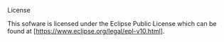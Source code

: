 License

This sofware is licensed under the Eclipse Public License which can be found at [https://www.eclipse.org/legal/epl-v10.html].

